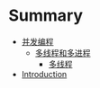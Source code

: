 # Summary

* [并发编程](bing-fa-bian-cheng.md)
  * [多线程和多进程](bing-fa-bian-cheng/duo-xian-cheng-he-duo-jin-cheng.md)
    * [多线程](bing-fa-bian-cheng/duo-xian-cheng-he-duo-jin-cheng/duo-xian-cheng.md)
* [Introduction](README.md)

